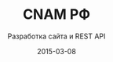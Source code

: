 ---
title: CNAM РФ
subtitle: Разработка сайта и REST API
layout: default
modal-id: 150308
date: 2015-03-08
img: cnam-v2.png
thumbnail: cnam-v2-thumbnail.png
alt: image-alt
project-date: Март 2015
client: СNAM РФ
category: Разработка сайта и REST API
site: https://www.cnamrf.ru
description: С декабря 2011 года проект висел в подвешенном состоянии вплоть до марта 2015. Наконец-то спустя 3 с лишним года простоя и неуверенных разработок, система начала разрабатываться и вот сейчас уже полностью готова. Сайт разрабатывался с нуля, также плюсом разрабатывался REST API интерфейс для обмена данными со сторонними системами. Сейчас успешно внедрена связка «Генератор лидов» (www.lead4crm.ru) и CNAM РФ, также успешно используется модуль в Asterisk для отображения дополнительных данных при определении номера. На стадии разработки находится проект по внедрению данного сервиса в систему тарификации ТелеРос. Проект огромный, разработка ведется каждый день и конца данному проекту на горизонте событий не видится.

---